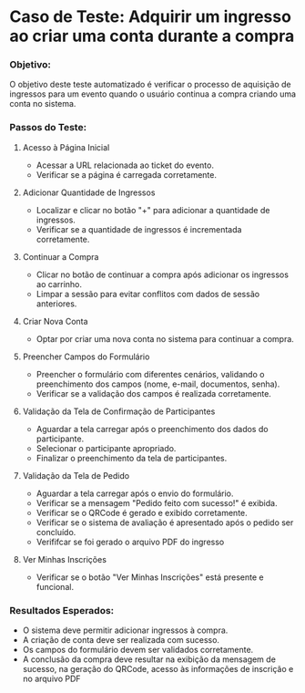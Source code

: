 # Caso de Teste: Adquirir um ingresso ao criar uma conta durante a compra

### Objetivo:

O objetivo deste teste automatizado é verificar o processo de aquisição de ingressos para um evento quando o usuário continua a compra criando uma conta no sistema.


### Passos do Teste:

1.  Acesso à Página Inicial

    -   Acessar a URL relacionada ao ticket do evento.
    -   Verificar se a página é carregada corretamente.
2.  Adicionar Quantidade de Ingressos

    -   Localizar e clicar no botão "+" para adicionar a quantidade de ingressos.
    -   Verificar se a quantidade de ingressos é incrementada corretamente.
3.  Continuar a Compra

    -   Clicar no botão de continuar a compra após adicionar os ingressos ao carrinho.
    -   Limpar a sessão para evitar conflitos com dados de sessão anteriores.
4.  Criar Nova Conta

    -   Optar por criar uma nova conta no sistema para continuar a compra.
5.  Preencher Campos do Formulário

    -   Preencher o formulário com diferentes cenários, validando o preenchimento dos campos (nome, e-mail, documentos, senha).
    -   Verificar se a validação dos campos é realizada corretamente.
6.  Validação da Tela de Confirmação de Participantes

    -   Aguardar a tela carregar após o preenchimento dos dados do participante.
    -   Selecionar o participante apropriado.
    -   Finalizar o preenchimento da tela de participantes.
7.  Validação da Tela de Pedido

    -   Aguardar a tela carregar após o envio do formulário.
    -   Verificar se a mensagem "Pedido feito com sucesso!" é exibida.
    -   Verificar se o QRCode é gerado e exibido corretamente.
    -   Verificar se o sistema de avaliação é apresentado após o pedido ser concluído.
    -   Verififcar se foi gerado o arquivo PDF do ingresso
8.  Ver Minhas Inscrições

    -   Verificar se o botão "Ver Minhas Inscrições" está presente e funcional.

### Resultados Esperados:

-   O sistema deve permitir adicionar ingressos à compra.
-   A criação de conta deve ser realizada com sucesso.
-   Os campos do formulário devem ser validados corretamente.
-   A conclusão da compra deve resultar na exibição da mensagem de sucesso, na geração do QRCode, acesso às informações de inscrição e no arquivo PDF
